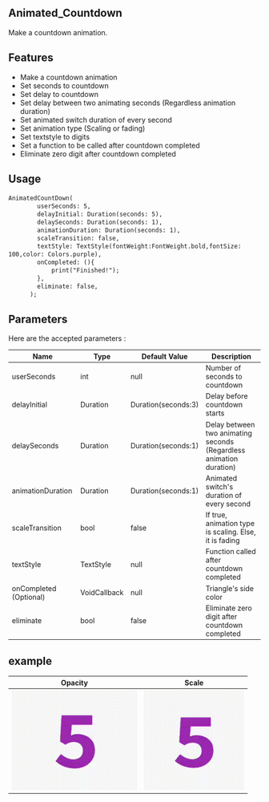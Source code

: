 <!-- 
This README describes the package. If you publish this package to pub.dev,
this README's contents appear on the landing page for your package.

For information about how to write a good package README, see the guide for
[writing package pages](https://dart.dev/guides/libraries/writing-package-pages). 

For general information about developing packages, see the Dart guide for
[creating packages](https://dart.dev/guides/libraries/create-library-packages)
and the Flutter guide for
[developing packages and plugins](https://flutter.dev/developing-packages). 
-->


## Animated_Countdown

Make a countdown animation.


## Features

* Make a countdown animation
* Set seconds to countdown
* Set delay to countdown
* Set delay between two animating seconds (Regardless animation duration)
* Set animated switch duration of every second
* Set animation type (Scaling or fading)
* Set textstyle to digits
* Set a function to be called after countdown completed
* Eliminate zero digit after countdown completed


## Usage

```
AnimatedCountDown(
        userSeconds: 5,
        delayInitial: Duration(seconds: 5),
        delaySeconds: Duration(seconds: 1),
        animationDuration: Duration(seconds: 1),
        scaleTransition: false,
        textStyle: TextStyle(fontWeight:FontWeight.bold,fontSize: 100,color: Colors.purple),
        onCompleted: (){
            print("Finished!");
        },
        eliminate: false,
      );
```




## Parameters

Here are the accepted parameters :


| Name  | Type | Default Value | Description | 
| ------------- | ------------- | ------------- | ------------- | 
| userSeconds  | int | null | Number of seconds to countdown | 
| delayInitial  | Duration | Duration(seconds:3)  | Delay before countdown starts |
| delaySeconds  | Duration | Duration(seconds:1)  | Delay between two animating seconds (Regardless animation duration) | 
| animationDuration  | Duration | Duration(seconds:1)  | Animated switch's duration of every second| 
| scaleTransition  | bool | false | If true, animation type is scaling. Else, it is fading | 
| textStyle  | TextStyle | null | Function called after countdown completed | 
| onCompleted (Optional)  | VoidCallback | null | Triangle's side color | 
| eliminate  | bool | false | Eliminate zero digit after countdown completed | 



## example

| Opacity  | Scale | 
| ------------- | ------------- | 
| <img src="assets/opac.gif" width="250" height="200">  |  <img src="assets/scale.gif" width="200" height="200"> | 













